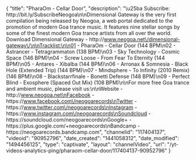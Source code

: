 {
    "title": "PharaOm - Cellar Door",
    "description": "\u25ba Subscribe: http:\/\/bit.ly\/SubscribeNeogoa\n\nDimensional Gateway is the very first compilation being released by Neogoa, a web portal dedicated to the promotion of modern Goa trance music. It features nine stellar songs by some of the finest modern Goa trance artists from all over the world. Download Dimensional Gateway - http:\/\/www.neogoa.net\/dimensional-gateway\/\n\nTracklist:\n\n01 - PharaOm - Cellar Door (144 BPM\n02 - Astrancer - Tetragrammaton (138 BPM)\n03 - Sky Technology - Cosmic Space (146 BPM)\n04 - Screw Loose - From Fear To Eternity (144 BPM)\n05 - Antares - Xibalba (144 BPM)\n06 - Arronax & Somnesia - Black Hole (Extended Trip) (144 BPM)\n07 - Mindsphere - To Infinity (2010 Remix) (146 BPM)\n08 - Blackstarrfinale - Bonetti Defense (148 BPM)\n09 - Perfect Blind - Exosphere (Spaced Out Mix) (108 BPM)\n\nFor more free Goa trance and ambient music, please visit us:\n\nWebsite - http:\/\/www.neogoa.net\nFacebook - https:\/\/www.facebook.com\/neogoarecords\nTwitter - https:\/\/www.twitter.com\/neogoarecords\nInstagram - https:\/\/www.instagram.com\/neogoarecords\nSoundcloud - https:\/\/soundcloud.com\/neogoarecords\nGoogle+ - https:\/\/plus.google.com\/+neogoarecords\nBandcamp - https:\/\/neogoarecords.bandcamp.com",
    "channelid": "117404137",
    "videoid": "90952796",
    "date_created": "1441058312",
    "date_modified": "1494456125",
    "type": "captivate",
    "layout": "channelVideo",
    "url": "\/yt-videos-analytics-ping\/pharaom-cellar-door\/117404137-90952796"
}